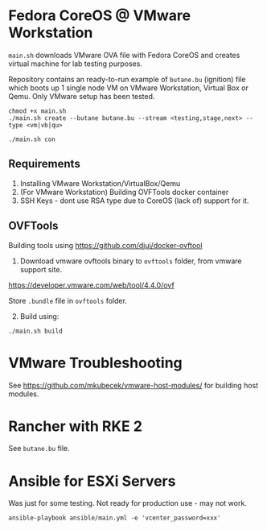 # Fedora CoreOS @ VMware Workstation

`main.sh` downloads VMware OVA file with Fedora CoreOS and creates virtual machine for lab testing purposes.

Repository contains an ready-to-run example of `butane.bu` (ignition) file which boots up 1 single node VM on VMware Workstation, Virtual Box or Qemu.
Only VMware setup has been tested.

```{shell}
chmod +x main.sh 
./main.sh create --butane butane.bu --stream <testing,stage,next> --type <vm|vb|qu>

./main.sh con
```

## Requirements

1. Installing VMware Workstation/VirtualBox/Qemu
2. (For VMware Workstation) Building OVFTools docker container
3. SSH Keys - dont use RSA type due to CoreOS (lack of) support for it.

## OVFTools

Building tools using <https://github.com/djui/docker-ovftool>

1. Download vmware ovftools binary to `ovftools` folder, from vmware support site.

<https://developer.vmware.com/web/tool/4.4.0/ovf>

Store `.bundle` file in `ovftools` folder.

2. Build using:

```
./main.sh build
```

# VMware Troubleshooting

See <https://github.com/mkubecek/vmware-host-modules/> for building host modules.

# Rancher with RKE 2

See `butane.bu` file.

# Ansible for ESXi Servers

Was just for some testing. Not ready for production use - may not work.

```
ansible-playbook ansible/main.yml -e 'vcenter_password=xxx'
```